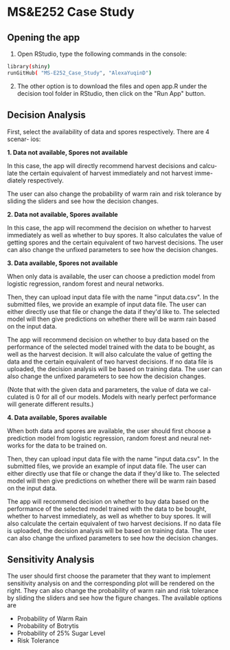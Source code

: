 # MS&E252 Case Study

## Opening the app
1. Open RStudio, type the following commands in the console:

```bash
library(shiny)
runGitHub( "MS-E252_Case_Study", "AlexaYuqinD")
```

2. The other option is to download the files and open app.R under
the decision tool folder in RStudio, then click on the "Run App" button.

## Decision Analysis
First, select the availability of data and spores respectively. There are 4 scenar-
ios:

**1. Data not available, Spores not available**

In this case, the app will directly recommend harvest decisions and calcu-
late the certain equivalent of harvest immediately and not harvest imme-
diately respectively.

The user can also change the probability of warm rain and risk tolerance
by sliding the sliders and see how the decision changes.

**2. Data not available, Spores available**

In this case, the app will recommend the decision on whether to harvest
immediately as well as whether to buy spores. It also calculates the value
of getting spores and the certain equivalent of two harvest decisions.
The user can also change the unfixed parameters to see how the decision
changes.

**3. Data available, Spores not available**

When only data is available, the user can choose a prediction model from
logistic regression, random forest and neural networks.

Then, they can upload input data file with the name "input data.csv". In
the submitted files, we provide an example of input data file. The user
can either directly use that file or change the data if they'd like to.
The selected model will then give predictions on whether there will be
warm rain based on the input data.

The app will recommend decision on whether to buy data based on the
performance of the selected model trained with the data to be bought, as
well as the harvest decision. It will also calculate the value of getting the data and the certain equivalent of two harvest decisions. If no data file is uploaded, the decision analysis will be based on training data.
The user can also change the unfixed parameters to see how the decision
changes.

(Note that with the given data and parameters, the value of data we cal-
culated is 0 for all of our models. Models with nearly perfect performance
will generate different results.)

**4. Data available, Spores available**

When both data and spores are available, the user should first choose a
prediction model from logistic regression, random forest and neural net-
works for the data to be trained on.

Then, they can upload input data file with the name "input data.csv". In
the submitted files, we provide an example of input data file. The user
can either directly use that file or change the data if they'd like to.
The selected model will then give predictions on whether there will be
warm rain based on the input data.

The app will recommend decision on whether to buy data based on the
performance of the selected model trained with the data to be bought,
whether to harvest immediately, as well as whether to buy spores. It will
also calculate the certain equivalent of two harvest decisions. If no data
file is uploaded, the decision analysis will be based on training data.
The user can also change the unfixed parameters to see how the decision
changes.

## Sensitivity Analysis

The user should first choose the parameter that they want to implement sensitivity analysis on and the corresponding plot will be rendered on the right. They can also change the probability of warm rain and risk tolerance by sliding the sliders and see how the figure changes. The available options are 

- Probability of Warm Rain
- Probability of Botrytis
- Probability of 25% Sugar Level
- Risk Tolerance


